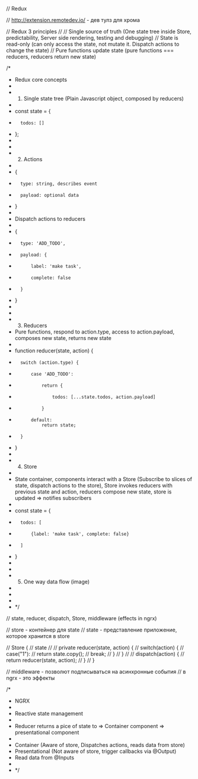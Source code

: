 // Redux

// http://extension.remotedev.io/ - дев тулз для хрома

// Redux 3 principles
//
// Single source of truth (One state tree inside Store, predictability, Server side rendering, testing and debugging)
// State is read-only (can only access the state, not mutate it. Dispatch actions to change the state)
// Pure functions update state (pure functions === reducers, reducers return new state)

/*
*  Redux core concepts
*
*  1) Single state tree (Plain Javascript object, composed by reducers)
*
*  const state = {
*       todos: []
*  };
*
*
*  2) Actions
*
*  {
*       type: string, describes event
*       payload: optional data
*  }
*
*  Dispatch actions to reducers
*
*  {
*       type: 'ADD_TODO',
*       payload: {
*           label: 'make task',
*           complete: false
*       }
*  }
*
*
*  3) Reducers
*  Pure functions, respond to action.type, access to action.payload, composes new state, returns new state
*
*  function reducer(state, action) {
*       switch (action.type) {
*           case 'ADD_TODO':
*               return {
*                   todos: [...state.todos, action.payload]
*               }
*           default:
                return state;
*       }
*  }
*
*  4) Store
*
*   State container, components interact with a Store (Subscribe to slices of state, dispatch actions to the store), Store invokes reducers with previous state and action, reducers compose new state, store is updated => notifies subscribers
*
*  const state = {
*       todos: [
*           {label: 'make task', complete: false}
*       ]
*  }
*
*
*  5) One way data flow (image)
*
*
*
* */



// state, reducer, dispatch, Store, middleware (effects in ngrx)

// store - контейнер для state
// state - представление приложение, которое хранится в store

// Store {
//     state
//
//     private reducer(state, action) {
//         switch(action) {
//             case("1"):
//                 return state.copy();
//                 break;
//         }
//     }
//
//     dispatch(action) {
//         return reducer(state, action);
//     }
// }

// middleware - позволют подписываться на асинхронные события
// в ngrx - это эффекты



/*
* NGRX
*
* Reactive state management
*
* Reducer returns a pice of state to => Container component => presentational component
*
* Container (Aware of store, Dispatches actions, reads data from store)
* Presentational (Not aware of store, trigger callbacks via @Output)
* Read data from @Inputs
*
* */
